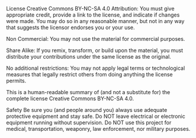 License
Creative Commons BY-NC-SA 4.0
Attribution: You must give appropriate credit, provide a link to the license, and indicate if changes were made. You may do so in any reasonable manner, but not in any way that suggests the licensor endorses you or your use.

Non Commercial: You may not use the material for commercial purposes.

Share Alike: If you remix, transform, or build upon the material, you must distribute your contributions under the same license as the original.

No additional restrictions: You may not apply legal terms or technological measures that legally restrict others from doing anything the license permits.

This is a human-readable summary of (and not a substitute for) the complete license Creative Commons BY-NC-SA 4.0.

Safety
Be sure you (and people around you) always use adequate protective equipment and stay safe. Do NOT leave electrical or electronic equipment running without supervision. Do NOT use this project for medical, transportation, weaponry, law enforcement, nor military purposes.
